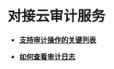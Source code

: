 # 对接云审计服务<a name="drs_05_0002"></a>

-   **[支持审计操作的关键列表](支持审计操作的关键列表.md)**  

-   **[如何查看审计日志](如何查看审计日志.md)**  


